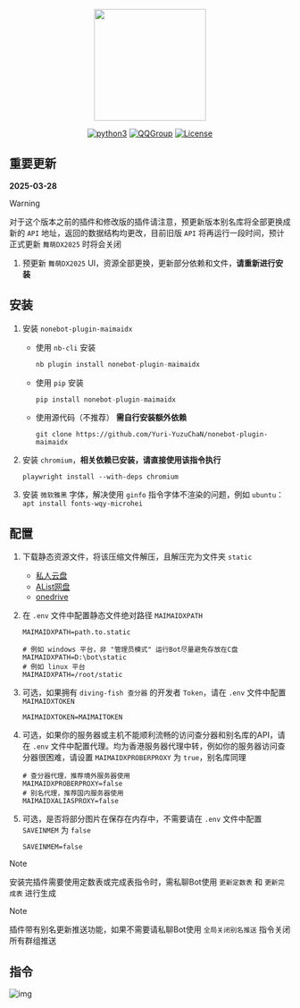 <div align='center'>

<a><img src='https://raw.githubusercontent.com/Yuri-YuzuChaN/nonebot-plugin-maimaidx/master/favicon.png' width='200px' height='200px' akt='maimaidx'></a>

[![python3](https://img.shields.io/badge/python-3.9+-blue.svg)](https://www.python.org/)
[![QQGroup](https://img.shields.io/badge/QQGroup-Join-blue)](https://qm.qq.com/q/gDIf3fGSPe)
[![License](https://img.shields.io/badge/license-MIT-blue.svg)](https://opensource.org/licenses/MIT)

</div>


## 重要更新

**2025-03-28**

> [!WARNING]
> 对于这个版本之前的插件和修改版的插件请注意，预更新版本别名库将全部更换成新的 `API` 地址，返回的数据结构均更改，目前旧版 `API` 将再运行一段时间，预计正式更新 `舞萌DX2025` 时将会关闭

1. 预更新 `舞萌DX2025` UI，资源全部更换，更新部分依赖和文件，**请重新进行安装**

## 安装

1. 安装 `nonebot-plugin-maimaidx`

    - 使用 `nb-cli` 安装
        ``` python
        nb plugin install nonebot-plugin-maimaidx
        ```
    - 使用 `pip` 安装
        ``` python
        pip install nonebot-plugin-maimaidx
        ```
    - 使用源代码（不推荐） **需自行安装额外依赖**
        ``` git
        git clone https://github.com/Yuri-YuzuChaN/nonebot-plugin-maimaidx
        ```
    
2. 安装 `chromium`，**相关依赖已安装，请直接使用该指令执行**
   
    ``` shell
    playwright install --with-deps chromium
    ```

3. 安装 `微软雅黑` 字体，解决使用 `ginfo` 指令字体不渲染的问题，例如 `ubuntu`：`apt install fonts-wqy-microhei`

## 配置
   
1. 下载静态资源文件，将该压缩文件解压，且解压完为文件夹 `static`

   - [私人云盘](https://cloud.yuzuchan.moe/f/1bUn/Resource.7z)
   - [AList网盘](https://share.yuzuchan.moe/p/Resource.7z?sign=EvCwaGwJrneyD1Olq00NG3HXNK7fQKpx_sa3Ck9Uzjs=:0)
   - [onedrive](https://yuzuai-my.sharepoint.com/:u:/g/personal/yuzu_yuzuchan_moe/EdGUKRSo-VpHjT2noa_9EroBdFZci-tqWjVZzKZRTEeZkw?e=a1TM40)

2. 在 `.env` 文件中配置静态文件绝对路径 `MAIMAIDXPATH`

    ``` dotenv
    MAIMAIDXPATH=path.to.static

    # 例如 windows 平台，非 "管理员模式" 运行Bot尽量避免存放在C盘
    MAIMAIDXPATH=D:\bot\static
    # 例如 linux 平台
    MAIMAIDXPATH=/root/static
    ```

3. 可选，如果拥有 `diving-fish 查分器` 的开发者 `Token`，请在 `.env` 文件中配置 `MAIMAIDXTOKEN`
   
    ``` dotenv
    MAIMAIDXTOKEN=MAIMAITOKEN
    ```

4. 可选，如果你的服务器或主机不能顺利流畅的访问查分器和别名库的API，请在 `.env` 文件中配置代理。均为香港服务器代理中转，例如你的服务器访问查分器很困难，请设置 `MAIMAIDXPROBERPROXY` 为 `true`，别名库同理

    ``` dotenv
    # 查分器代理，推荐境外服务器使用
    MAIMAIDXPROBERPROXY=false
    # 别名代理，推荐国内服务器使用
    MAIMAIDXALIASPROXY=false
    ```

5. 可选，是否将部分图片在保存在内存中，不需要请在 `.env` 文件中配置 `SAVEINMEM` 为 `false`

    ``` dotenv
    SAVEINMEM=false
    ```

> [!NOTE]
> 安装完插件需要使用定数表或完成表指令时，需私聊Bot使用 `更新定数表` 和 `更新完成表` 进行生成

> [!NOTE]
> 插件带有别名更新推送功能，如果不需要请私聊Bot使用 `全局关闭别名推送` 指令关闭所有群组推送

## 指令

![img](https://raw.githubusercontent.com/Yuri-YuzuChaN/nonebot-plugin-maimaidx/master/nonebot_plugin_maimaidx/maimaidxhelp.png)
